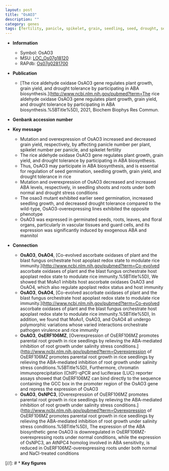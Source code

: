 ```yaml
---
layout: post
title: "OsAO3"
description: ""
category: genes
tags: [fertility, panicle, spikelet, grain, seedling, seed, drought, seed germination, tolerance, grain yield,  ABA , drought tolerance, stress, floral, spikelet number, plant growth, floral organ, ABA, drought stress, drought stress , seedling growth, ABA biosynthesis]
---
```


* **Information**  
    + Symbol: OsAO3  
    + MSU: [LOC_Os07g18120](http://rice.uga.edu/cgi-bin/ORF_infopage.cgi?orf=LOC_Os07g18120)  
    + RAPdb: [Os07g0281700](http://rapdb.dna.affrc.go.jp/viewer/gbrowse_details/irgsp1?name=Os07g0281700)  

* **Publication**  
    + [The rice aldehyde oxidase OsAO3 gene regulates plant growth, grain yield, and drought tolerance by participating in ABA biosynthesis.](http://www.ncbi.nlm.nih.gov/pubmed?term=The rice aldehyde oxidase OsAO3 gene regulates plant growth, grain yield, and drought tolerance by participating in ABA biosynthesis.%5BTitle%5D), 2021, Biochem Biophys Res Commun.

* **Genbank accession number**  

* **Key message**  
    + Mutation and overexpression of OsAO3 increased and decreased grain yield, respectively, by affecting panicle number per plant, spikelet number per panicle, and spikelet fertility
    + The rice aldehyde oxidase OsAO3 gene regulates plant growth, grain yield, and drought tolerance by participating in ABA biosynthesis.
    + Thus, OsAO3 may participate in ABA biosynthesis, and is essential for regulation of seed germination, seedling growth, grain yield, and drought tolerance in rice
    + Mutation and overexpression of OsAO3 decreased and increased ABA levels, respectively, in seedling shoots and roots under both normal and drought stress conditions
    + The osao3 mutant exhibited earlier seed germination, increased seedling growth, and decreased drought tolerance compared to the wild-type, OsAO3-overexpressing lines exhibited the opposite phenotype
    + OsAO3 was expressed in germinated seeds, roots, leaves, and floral organs, particularly in vascular tissues and guard cells, and its expression was significantly induced by exogenous ABA and mannitol

* **Connection**  
    + __OsAO3__, __OsAO4__, [Co-evolved ascorbate oxidases of plant and the blast fungus orchestrate host apoplast redox state to modulate rice immunity.](http://www.ncbi.nlm.nih.gov/pubmed?term=Co-evolved ascorbate oxidases of plant and the blast fungus orchestrate host apoplast redox state to modulate rice immunity.%5BTitle%5D),  We showed that MoAo1 inhibits host ascorbate oxidases OsAO3 and OsAO4, which also regulate apoplast redox status and host immunity
    + __OsAO3__, __OsAO4__, [Co-evolved ascorbate oxidases of plant and the blast fungus orchestrate host apoplast redox state to modulate rice immunity.](http://www.ncbi.nlm.nih.gov/pubmed?term=Co-evolved ascorbate oxidases of plant and the blast fungus orchestrate host apoplast redox state to modulate rice immunity.%5BTitle%5D),  In addition, we found that MoAo1, OsAO3, and OsAO4 all undergo polymorphic variations whose varied interactions orchestrate pathogen virulence and rice immunity
    + __OsAO3__, __OsERF106MZ__, [Overexpression of OsERF106MZ promotes parental root growth in rice seedlings by relieving the ABA-mediated inhibition of root growth under salinity stress conditions.](http://www.ncbi.nlm.nih.gov/pubmed?term=Overexpression of OsERF106MZ promotes parental root growth in rice seedlings by relieving the ABA-mediated inhibition of root growth under salinity stress conditions.%5BTitle%5D),  Furthermore, chromatin immunoprecipitation (ChIP)-qPCR and luciferase (LUC) reporter assays showed that OsERF106MZ can bind directly to the sequence containing the GCC box in the promoter region of the OsAO3 gene and repress the expression of OsAO3
    + __OsAO3__, __OsNPC3__, [Overexpression of OsERF106MZ promotes parental root growth in rice seedlings by relieving the ABA-mediated inhibition of root growth under salinity stress conditions.](http://www.ncbi.nlm.nih.gov/pubmed?term=Overexpression of OsERF106MZ promotes parental root growth in rice seedlings by relieving the ABA-mediated inhibition of root growth under salinity stress conditions.%5BTitle%5D),  The expression of the ABA biosynthetic gene OsAO3 is downregulated in OsERF106MZ-overexpressing roots under normal conditions, while the expression of OsNPC3, an AtNPC4 homolog involved in ABA sensitivity, is reduced in OsERF106MZ-overexpressing roots under both normal and NaCl-treated conditions

[//]: # * **Key figures**  


